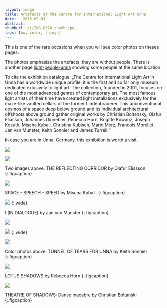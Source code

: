 ```yaml
---
layout: image
title: Artefacts at the Centre for International Light Art Unna
date:   2015-05-03
abstract: 
thumburl: /i/IMG_8370_thumb.jpg
tags: [bw, color, things]
---
```

This is one of the rare occasions when you will see color photos on theses pages. 

The photos emphasize the artefacts, they are without people. There is another page [light-people-unna]({{site.url}}/light-people-unna) showing some people at the same location. 

To cite the exhibition catalogue: „The Centre for International Light Art in Unna has a worldwide unique profile: it is the first and so far only museum dedicated exlusively to light art. The collection, founded in 2001, focuses on one of the most advanced genres of contemporary art. The most famous light artists of their time have created light installations exclusively for the maze-like vaulted cellars of the former Lindenbrauerei. This unconventional cosmos of a space deep below ground and its individual architectural offshoots above ground gather original works by Christian Boltansky, Olafur Eliasson, Johannes Dinnebier, Rebecca Horn, Brigitte Kowanz, Joseph Kosuth, Mischa Kuball, Christina Kubisch, Mario Merz, Francois Morellet, Jan van Munster, Keith Sonnier and James Turrell.“

In case you are in Unna, Germany, this exhibition is worth a visit. 

![]({{site.url}}/i/IMG_8337.jpg)

![]({{site.url}}/i/IMG_8278.jpg)

Two images above: THE REFLECTING CORRIDOR by Olafur Eliasson
{:.figcaption}

![]({{site.url}}/i/IMG_8370.jpg) 

SPACE - SPEECH - SPEED by Mischa Kuball. 
{:.figcaption}


![]({{site.url}}/i/IMG_8248.jpg)
{:.wide}

I (IN DIALOGUE) by Jan van Munster
{:.figcaption}

![]({{site.url}}/i/IMG_8252.jpg)

![]({{site.url}}/i/IMG_8366.jpg)
{:.wide}

![]({{site.url}}/i/IMG_8364.jpg)

Color photos above: TUNNEL OF TEARS FOR UNNA by Keith Sonnier
{:.figcaption}

![]({{site.url}}/i/IMG_8302.jpg)

LOTUS SHADOWS by Rebecca Horn
{:.figcaption}

![]({{site.url}}/i/IMG_8313.jpg)

THEATRE OF SHADOWS: Danse macabre by Christian Boltanski
{:.figcaption}